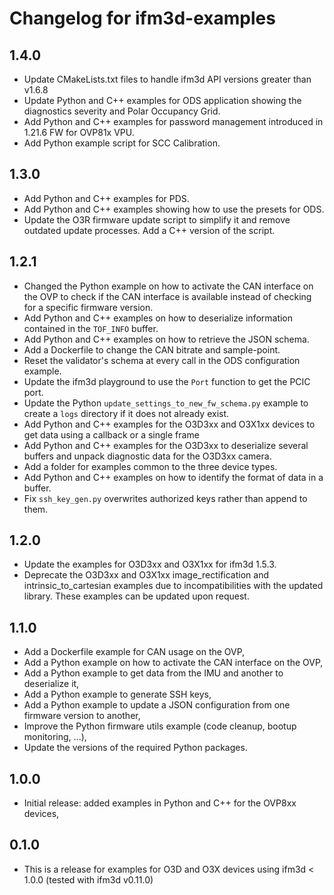 # Changelog for ifm3d-examples

## 1.4.0

- Update CMakeLists.txt files to handle ifm3d API versions greater than v1.6.8
- Update Python and C++ examples for ODS application showing the diagnostics severity and Polar Occupancy Grid.
- Add Python and C++ examples for password management introduced in 1.21.6 FW for OVP81x VPU.
- Add Python example script for SCC Calibration.

## 1.3.0


- Add Python and C++ examples for PDS.
- Add Python and C++ examples showing how to use the presets for ODS.
- Update the O3R firmware update script to simplify it and remove outdated update processes. Add a C++ version of the script.

## 1.2.1

- Changed the Python example on how to activate the CAN interface on the OVP to check if the CAN interface is available instead of checking for a specific firmware version.
- Add Python and C++ examples on how to deserialize information contained in the `TOF_INFO` buffer.
- Add Python and C++ examples on how to retrieve the JSON schema.
- Add a Dockerfile to change the CAN bitrate and sample-point.
- Reset the validator's schema at every call in the ODS configuration example.
- Update the ifm3d playground to use the `Port` function to get the PCIC port.
- Update the Python `update_settings_to_new_fw_schema.py` example to create a `logs` directory if it does not already exist.
- Add Python and C++ examples for the O3D3xx and O3X1xx devices to get data using a callback or a single frame
- Add Python and C++ examples for the O3D3xx to deserialize several buffers and unpack diagnostic data for the O3D3xx camera.
- Add a folder for examples common to the three device types.
- Add Python and C++ examples on how to identify the format of data in a buffer.
- Fix `ssh_key_gen.py` overwrites authorized keys rather than append to them.

## 1.2.0

- Update the examples for O3D3xx and O3X1xx for ifm3d 1.5.3.
- Deprecate the O3D3xx and O3X1xx image_rectification and intrinsic_to_cartesian examples due to incompatibilities with the updated library. These examples can be updated upon request.

## 1.1.0

- Add a Dockerfile example for CAN usage on the OVP,
- Add a Python example on how to activate the CAN interface on the OVP,
- Add a Python example to get data from the IMU and another to deserialize it,
- Add a Python example to generate SSH keys,
- Add a Python example to update a JSON configuration from one firmware version to another,
- Improve the Python firmware utils example (code cleanup, bootup monitoring, ...),
- Update the versions of the required Python packages.

## 1.0.0

- Initial release: added examples in Python and C++ for the OVP8xx devices,

## 0.1.0

- This is a release for examples for O3D and O3X devices using ifm3d < 1.0.0 (tested with ifm3d v0.11.0)
